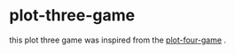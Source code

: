 # plot-three-game

this plot three game was inspired from the [plot-four-game](https://github.com/nalini21/Plot-Four-Game) .
